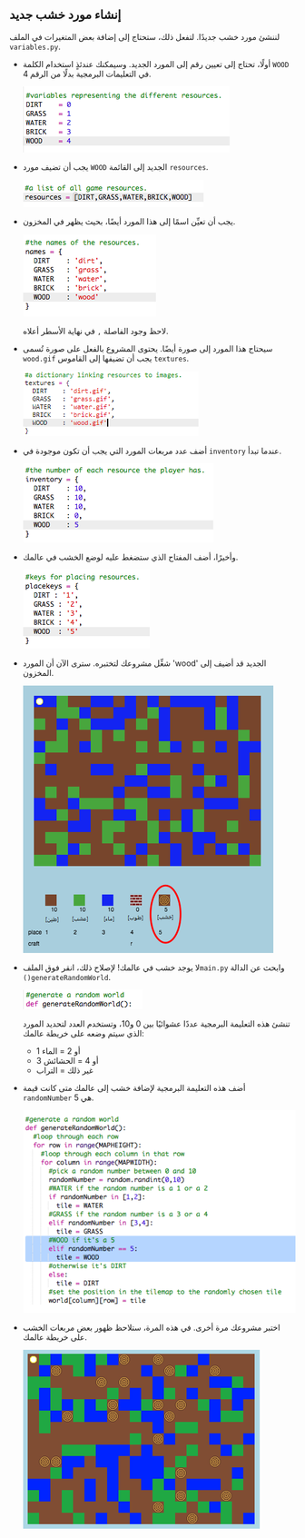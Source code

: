 ## إنشاء مورد خشب جديد

لننشئ مورد خشب جديدًا. لتفعل ذلك، ستحتاج إلى إضافة بعض المتغيرات في الملف `variables.py`.

+ أولًا، تحتاج إلى تعيين رقم إلى المورد الجديد. وسيمكنك عندئذٍ استخدام الكلمة `WOOD` في التعليمات البرمجية بدلًا من الرقم 4.
    
    ![لقطة الشاشة](images/craft-wood-const.png)

+ يجب أن تضيف مورد `WOOD` الجديد إلى القائمة `resources`.
    
    ![لقطة الشاشة](images/craft-wood-resources.png)

+ يجب أن تعيِّن اسمًا إلى هذا المورد أيضًا، بحيث يظهر في المخزون.
    
    ![لقطة الشاشة](images/craft-wood-name.png)
    
    لاحظ وجود الفاصلة `,` في نهاية الأسطر أعلاه.

+ سيحتاج هذا المورد إلى صورة أيضًا. يحتوى المشروع بالفعل على صورة تُسمى `wood.gif` يجب أن تضيفها إلى القاموس `textures`.
    
    ![لقطة الشاشة](images/craft-wood-texture.png)

+ أضف عدد مربعات المورد التي يجب أن تكون موجودة في `inventory` عندما تبدأ.
    
    ![لقطة الشاشة](images/craft-wood-inventory.png)

+ وأخيرًا، أضف المفتاح الذي ستضغط عليه لوضع الخشب في عالمك.
    
    ![لقطة الشاشة](images/craft-wood-placekey.png)

+ شغِّل مشروعك لتختبره. سترى الآن أن المورد 'wood' الجديد قد أضيف إلى المخزون.
    
    ![لقطة الشاشة](images/craft-wood-test.png)

+ لا يوجد خشب في عالمك! لإصلاح ذلك، انقر فوق الملف`main.py` وابحث عن الدالة `()generateRandomWorld`.
    
    ![لقطة الشاشة](images/craft-wood-random1.png)
    
    تنشئ هذه التعليمة البرمجية عددًا عشوائيًا بين 0 و10، وتستخدم العدد لتحديد المورد الذي سيتم وضعه على خريطة عالمك:
    
    + 1 أو 2 = الماء
    + 3 أو 4 = الحشائش
    + غير ذلك = التراب

+ أضف هذه التعليمة البرمجية لإضافة خشب إلى عالمك متى كانت قيمة `randomNumber` هي 5.
    
    ![لقطة الشاشة](images/craft-wood-random2.png)

+ اختبر مشروعك مرة أخرى. في هذه المرة، ستلاحظ ظهور بعض مربعات الخشب على خريطة عالمك.
    
    ![لقطة الشاشة](images/craft-wood-test2.png)